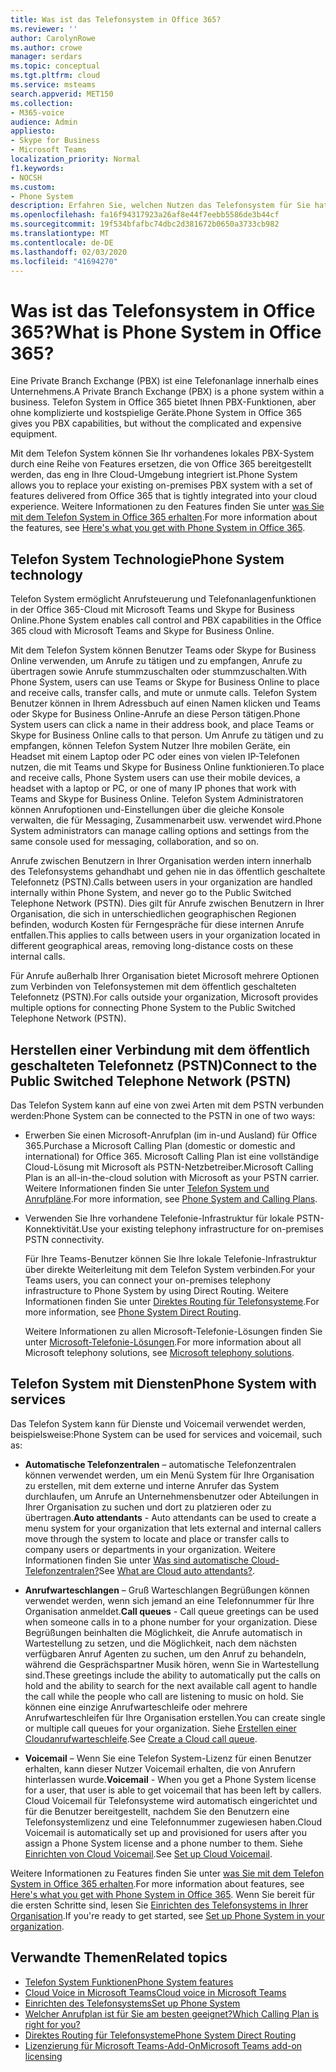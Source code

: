 ```yaml
---
title: Was ist das Telefonsystem in Office 365?
ms.reviewer: ''
author: CarolynRowe
ms.author: crowe
manager: serdars
ms.topic: conceptual
ms.tgt.pltfrm: cloud
ms.service: msteams
search.appverid: MET150
ms.collection:
- M365-voice
audience: Admin
appliesto:
- Skype for Business
- Microsoft Teams
localization_priority: Normal
f1.keywords:
- NOCSH
ms.custom:
- Phone System
description: Erfahren Sie, welchen Nutzen das Telefonsystem für Sie hat.
ms.openlocfilehash: fa16f94317923a26af8e44f7eebb5586de3b44cf
ms.sourcegitcommit: 19f534bfafbc74dbc2d381672b0650a3733cb982
ms.translationtype: MT
ms.contentlocale: de-DE
ms.lasthandoff: 02/03/2020
ms.locfileid: "41694270"
---
```

# <a name="what-is-phone-system-in-office-365"></a><span data-ttu-id="e3ed0-103">Was ist das Telefonsystem in Office 365?</span><span class="sxs-lookup"><span data-stu-id="e3ed0-103">What is Phone System in Office 365?</span></span>

<span data-ttu-id="e3ed0-104">Eine Private Branch Exchange (PBX) ist eine Telefonanlage innerhalb eines Unternehmens.</span><span class="sxs-lookup"><span data-stu-id="e3ed0-104">A Private Branch Exchange (PBX) is a phone system within a business.</span></span> <span data-ttu-id="e3ed0-105">Telefon System in Office 365 bietet Ihnen PBX-Funktionen, aber ohne komplizierte und kostspielige Geräte.</span><span class="sxs-lookup"><span data-stu-id="e3ed0-105">Phone System in Office 365 gives you PBX capabilities, but without the complicated and expensive equipment.</span></span> 

<span data-ttu-id="e3ed0-106">Mit dem Telefon System können Sie Ihr vorhandenes lokales PBX-System durch eine Reihe von Features ersetzen, die von Office 365 bereitgestellt werden, das eng in Ihre Cloud-Umgebung integriert ist.</span><span class="sxs-lookup"><span data-stu-id="e3ed0-106">Phone System allows you to replace your existing on-premises PBX system with a set of features delivered from Office 365 that is tightly integrated into your cloud experience.</span></span> <span data-ttu-id="e3ed0-107">Weitere Informationen zu den Features finden Sie unter [was Sie mit dem Telefon System in Office 365 erhalten](here-s-what-you-get-with-phone-system.md).</span><span class="sxs-lookup"><span data-stu-id="e3ed0-107">For more information about the features, see [Here's what you get with Phone System in Office 365](here-s-what-you-get-with-phone-system.md).</span></span>

## <a name="phone-system-technology"></a><span data-ttu-id="e3ed0-108">Telefon System Technologie</span><span class="sxs-lookup"><span data-stu-id="e3ed0-108">Phone System technology</span></span>

<span data-ttu-id="e3ed0-109">Telefon System ermöglicht Anrufsteuerung und Telefonanlagenfunktionen in der Office 365-Cloud mit Microsoft Teams und Skype for Business Online.</span><span class="sxs-lookup"><span data-stu-id="e3ed0-109">Phone System enables call control and PBX capabilities in the Office 365 cloud with Microsoft Teams and Skype for Business Online.</span></span> 
  
<span data-ttu-id="e3ed0-110">Mit dem Telefon System können Benutzer Teams oder Skype for Business Online verwenden, um Anrufe zu tätigen und zu empfangen, Anrufe zu übertragen sowie Anrufe stummzuschalten oder stummzuschalten.</span><span class="sxs-lookup"><span data-stu-id="e3ed0-110">With Phone System, users can use Teams or Skype for Business Online to place and receive calls, transfer calls, and mute or unmute calls.</span></span> <span data-ttu-id="e3ed0-111">Telefon System Benutzer können in Ihrem Adressbuch auf einen Namen klicken und Teams oder Skype for Business Online-Anrufe an diese Person tätigen.</span><span class="sxs-lookup"><span data-stu-id="e3ed0-111">Phone System users can click a name in their address book, and place Teams or Skype for Business Online calls to that person.</span></span> <span data-ttu-id="e3ed0-112">Um Anrufe zu tätigen und zu empfangen, können Telefon System Nutzer Ihre mobilen Geräte, ein Headset mit einem Laptop oder PC oder eines von vielen IP-Telefonen nutzen, die mit Teams und Skype for Business Online funktionieren.</span><span class="sxs-lookup"><span data-stu-id="e3ed0-112">To place and receive calls, Phone System users can use their mobile devices, a headset with a laptop or PC, or one of many IP phones that work with Teams and Skype for Business Online.</span></span> <span data-ttu-id="e3ed0-113">Telefon System Administratoren können Anrufoptionen und-Einstellungen über die gleiche Konsole verwalten, die für Messaging, Zusammenarbeit usw. verwendet wird.</span><span class="sxs-lookup"><span data-stu-id="e3ed0-113">Phone System administrators can manage calling options and settings from the same console used for messaging, collaboration, and so on.</span></span>
  
<span data-ttu-id="e3ed0-114">Anrufe zwischen Benutzern in Ihrer Organisation werden intern innerhalb des Telefonsystems gehandhabt und gehen nie in das öffentlich geschaltete Telefonnetz (PSTN).</span><span class="sxs-lookup"><span data-stu-id="e3ed0-114">Calls between users in your organization are handled internally within Phone System, and never go to the Public Switched Telephone Network (PSTN).</span></span> <span data-ttu-id="e3ed0-115">Dies gilt für Anrufe zwischen Benutzern in Ihrer Organisation, die sich in unterschiedlichen geographischen Regionen befinden, wodurch Kosten für Ferngespräche für diese internen Anrufe entfallen.</span><span class="sxs-lookup"><span data-stu-id="e3ed0-115">This applies to calls between users in your organization located in different geographical areas, removing long-distance costs on these internal calls.</span></span>

<span data-ttu-id="e3ed0-116">Für Anrufe außerhalb Ihrer Organisation bietet Microsoft mehrere Optionen zum Verbinden von Telefonsystemen mit dem öffentlich geschalteten Telefonnetz (PSTN).</span><span class="sxs-lookup"><span data-stu-id="e3ed0-116">For calls outside your organization, Microsoft provides multiple options for connecting Phone System to the Public Switched Telephone Network (PSTN).</span></span>

## <a name="connect-to-the-public-switched-telephone-network-pstn"></a><span data-ttu-id="e3ed0-117">Herstellen einer Verbindung mit dem öffentlich geschalteten Telefonnetz (PSTN)</span><span class="sxs-lookup"><span data-stu-id="e3ed0-117">Connect to the Public Switched Telephone Network (PSTN)</span></span>
  
<span data-ttu-id="e3ed0-118">Das Telefon System kann auf eine von zwei Arten mit dem PSTN verbunden werden:</span><span class="sxs-lookup"><span data-stu-id="e3ed0-118">Phone System can be connected to the PSTN in one of two ways:</span></span>
  
- <span data-ttu-id="e3ed0-119">Erwerben Sie einen Microsoft-Anrufplan (im in-und Ausland) für Office 365.</span><span class="sxs-lookup"><span data-stu-id="e3ed0-119">Purchase a Microsoft Calling Plan (domestic or domestic and international) for Office 365.</span></span> <span data-ttu-id="e3ed0-120">Microsoft Calling Plan ist eine vollständige Cloud-Lösung mit Microsoft als PSTN-Netzbetreiber.</span><span class="sxs-lookup"><span data-stu-id="e3ed0-120">Microsoft Calling Plan is an all-in-the-cloud solution with Microsoft as your PSTN carrier.</span></span> <span data-ttu-id="e3ed0-121">Weitere Informationen finden Sie unter [Telefon System und Anrufpläne](calling-plan-landing-page.md).</span><span class="sxs-lookup"><span data-stu-id="e3ed0-121">For more information, see [Phone System and Calling Plans](calling-plan-landing-page.md).</span></span>

- <span data-ttu-id="e3ed0-122">Verwenden Sie Ihre vorhandene Telefonie-Infrastruktur für lokale PSTN-Konnektivität.</span><span class="sxs-lookup"><span data-stu-id="e3ed0-122">Use your existing telephony infrastructure for on-premises PSTN connectivity.</span></span>

  <span data-ttu-id="e3ed0-123">Für Ihre Teams-Benutzer können Sie Ihre lokale Telefonie-Infrastruktur über direkte Weiterleitung mit dem Telefon System verbinden.</span><span class="sxs-lookup"><span data-stu-id="e3ed0-123">For your Teams users, you can connect your on-premises telephony infrastructure to Phone System by using Direct Routing.</span></span> <span data-ttu-id="e3ed0-124">Weitere Informationen finden Sie unter [Direktes Routing für Telefonsysteme](direct-routing-landing-page.md).</span><span class="sxs-lookup"><span data-stu-id="e3ed0-124">For more information, see [Phone System Direct Routing](direct-routing-landing-page.md).</span></span>

  <span data-ttu-id="e3ed0-125">Weitere Informationen zu allen Microsoft-Telefonie-Lösungen finden Sie unter [Microsoft-Telefonie-Lösungen](https://docs.microsoft.com/SkypeForBusiness/hybrid/msft-telephony-solutions).</span><span class="sxs-lookup"><span data-stu-id="e3ed0-125">For more information about all Microsoft telephony solutions, see [Microsoft telephony solutions](https://docs.microsoft.com/SkypeForBusiness/hybrid/msft-telephony-solutions).</span></span>


## <a name="phone-system-with-services"></a><span data-ttu-id="e3ed0-126">Telefon System mit Diensten</span><span class="sxs-lookup"><span data-stu-id="e3ed0-126">Phone System with services</span></span>

 <span data-ttu-id="e3ed0-127">Das Telefon System kann für Dienste und Voicemail verwendet werden, beispielsweise:</span><span class="sxs-lookup"><span data-stu-id="e3ed0-127">Phone System can be used for services and voicemail, such as:</span></span>

- <span data-ttu-id="e3ed0-128">**Automatische Telefonzentralen** – automatische Telefonzentralen können verwendet werden, um ein Menü System für Ihre Organisation zu erstellen, mit dem externe und interne Anrufer das System durchlaufen, um Anrufe an Unternehmensbenutzer oder Abteilungen in Ihrer Organisation zu suchen und dort zu platzieren oder zu übertragen.</span><span class="sxs-lookup"><span data-stu-id="e3ed0-128">**Auto attendants** -  Auto attendants can be used to create a menu system for your organization that lets external and internal callers move through the system to locate and place or transfer calls to company users or departments in your organization.</span></span> <span data-ttu-id="e3ed0-129">Weitere Informationen finden Sie unter [Was sind automatische Cloud-Telefonzentralen?](what-are-phone-system-auto-attendants.md)</span><span class="sxs-lookup"><span data-stu-id="e3ed0-129">See [What are Cloud auto attendants?](what-are-phone-system-auto-attendants.md).</span></span>

- <span data-ttu-id="e3ed0-130">**Anrufwarteschlangen** – Gruß Warteschlangen Begrüßungen können verwendet werden, wenn sich jemand an eine Telefonnummer für Ihre Organisation anmeldet.</span><span class="sxs-lookup"><span data-stu-id="e3ed0-130">**Call queues** -  Call queue greetings can be used when someone calls in to a phone number for your organization.</span></span> <span data-ttu-id="e3ed0-131">Diese Begrüßungen beinhalten die Möglichkeit, die Anrufe automatisch in Wartestellung zu setzen, und die Möglichkeit, nach dem nächsten verfügbaren Anruf Agenten zu suchen, um den Anruf zu behandeln, während die Gesprächspartner Musik hören, wenn Sie in Wartestellung sind.</span><span class="sxs-lookup"><span data-stu-id="e3ed0-131">These greetings include the ability to automatically put the calls on hold and the ability to search for the next available call agent to handle the call while the people who call are listening to music on hold.</span></span> <span data-ttu-id="e3ed0-132">Sie können eine einzige Anrufwarteschleife oder mehrere Anrufwarteschleifen für Ihre Organisation erstellen.</span><span class="sxs-lookup"><span data-stu-id="e3ed0-132">You can create single or multiple call queues for your organization.</span></span> <span data-ttu-id="e3ed0-133">Siehe [Erstellen einer Cloudanrufwarteschleife](create-a-phone-system-call-queue.md).</span><span class="sxs-lookup"><span data-stu-id="e3ed0-133">See [Create a Cloud call queue](create-a-phone-system-call-queue.md).</span></span>

- <span data-ttu-id="e3ed0-134">**Voicemail** – Wenn Sie eine Telefon System-Lizenz für einen Benutzer erhalten, kann dieser Nutzer Voicemail erhalten, die von Anrufern hinterlassen wurde.</span><span class="sxs-lookup"><span data-stu-id="e3ed0-134">**Voicemail** -  When you get a Phone System license for a user, that user is able to get voicemail that has been left by callers.</span></span> <span data-ttu-id="e3ed0-135">Cloud Voicemail für Telefonsysteme wird automatisch eingerichtet und für die Benutzer bereitgestellt, nachdem Sie den Benutzern eine Telefonsystemlizenz und eine Telefonnummer zugewiesen haben.</span><span class="sxs-lookup"><span data-stu-id="e3ed0-135">Cloud Voicemail is automatically set up and provisioned for users after you assign a Phone System license and a phone number to them.</span></span> <span data-ttu-id="e3ed0-136">Siehe [Einrichten von Cloud Voicemail](set-up-phone-system-voicemail.md).</span><span class="sxs-lookup"><span data-stu-id="e3ed0-136">See [Set up Cloud Voicemail](set-up-phone-system-voicemail.md).</span></span>

<span data-ttu-id="e3ed0-137">Weitere Informationen zu Features finden Sie unter [was Sie mit dem Telefon System in Office 365 erhalten](here-s-what-you-get-with-phone-system.md).</span><span class="sxs-lookup"><span data-stu-id="e3ed0-137">For more information about features, see [Here's what you get with Phone System in Office 365](here-s-what-you-get-with-phone-system.md).</span></span> <span data-ttu-id="e3ed0-138">Wenn Sie bereit für die ersten Schritte sind, lesen Sie [Einrichten des Telefonsystems in Ihrer Organisation](setting-up-your-phone-system.md).</span><span class="sxs-lookup"><span data-stu-id="e3ed0-138">If you're ready to get started, see [Set up Phone System in your organization](setting-up-your-phone-system.md).</span></span>

## <a name="related-topics"></a><span data-ttu-id="e3ed0-139">Verwandte Themen</span><span class="sxs-lookup"><span data-stu-id="e3ed0-139">Related topics</span></span>

- [<span data-ttu-id="e3ed0-140">Telefon System Funktionen</span><span class="sxs-lookup"><span data-stu-id="e3ed0-140">Phone System features</span></span>](here-s-what-you-get-with-phone-system.md)
- [<span data-ttu-id="e3ed0-141">Cloud Voice in Microsoft Teams</span><span class="sxs-lookup"><span data-stu-id="e3ed0-141">Cloud voice in Microsoft Teams</span></span>](cloud-voice-landing-page.md)
- [<span data-ttu-id="e3ed0-142">Einrichten des Telefonsystems</span><span class="sxs-lookup"><span data-stu-id="e3ed0-142">Set up Phone System</span></span>](setting-up-your-phone-system.md)
- [<span data-ttu-id="e3ed0-143">Welcher Anrufplan ist für Sie am besten geeignet?</span><span class="sxs-lookup"><span data-stu-id="e3ed0-143">Which Calling Plan is right for you?</span></span>](calling-plan-landing-page.md)
- [<span data-ttu-id="e3ed0-144">Direktes Routing für Telefonsysteme</span><span class="sxs-lookup"><span data-stu-id="e3ed0-144">Phone System Direct Routing</span></span>](direct-routing-landing-page.md)
- [<span data-ttu-id="e3ed0-145">Lizenzierung für Microsoft Teams-Add-On</span><span class="sxs-lookup"><span data-stu-id="e3ed0-145">Microsoft Teams add-on licensing</span></span>](teams-add-on-licensing/microsoft-teams-add-on-licensing.md)

